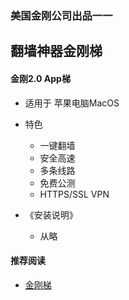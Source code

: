 ### 美国金刚公司出品一一
## 翻墙神器金刚梯
#### 金刚2.0 App梯
- 适用于 苹果电脑MacOS

- 特色
  - 一键翻墙
  - 安全高速 
  - 多条线路 
  - 免费公测 
  - HTTPS/SSL VPN

- 《安装说明》
  - 从略


#### 推荐阅读
- [金刚梯](https://a2zitpro.github.io/web/dlb)
